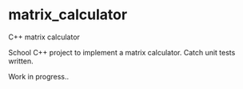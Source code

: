 # matrix_calculator
C++ matrix calculator

School C++ project to implement a matrix calculator.
Catch unit tests written.

Work in progress..
